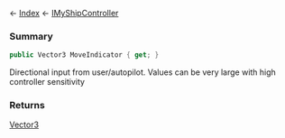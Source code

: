 ← [Index](Api-Index) ← [IMyShipController](Sandbox.ModAPI.Ingame.IMyShipController)

### Summary

```csharp
public Vector3 MoveIndicator { get; }
```

Directional input from user/autopilot. Values can be very large with high controller sensitivity

### Returns

[Vector3](VRageMath.Vector3)

